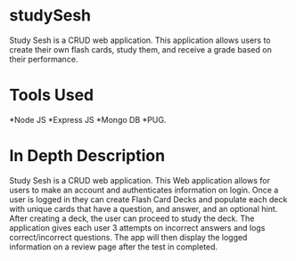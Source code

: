 # studySesh
Study Sesh is a CRUD web application. This application allows users to create their own flash cards, study them, and receive a grade based on their performance.

# Tools Used

*Node JS
*Express JS
*Mongo DB
*PUG.

# In Depth Description
Study Sesh is a CRUD web application. This Web application allows for users to make an account and authenticates information on login. 
Once a user is logged in they can create Flash Card Decks and populate each deck with unique cards that have a question, and answer, and an optional hint. 
After creating a deck, the user can proceed to study the deck. The application gives each user 3 attempts on incorrect answers and logs correct/incorrect questions. 
The app will then display the logged information on a review page after the test in completed.
